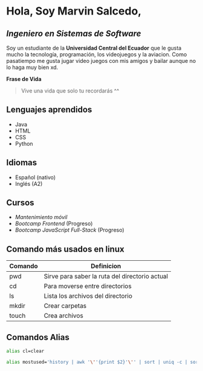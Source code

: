 # Hola, Soy Marvin Salcedo, 

## *Ingeniero en Sistemas de Software*

Soy un estudiante de la **Universidad Central del Ecuador** que le gusta mucho la tecnología, programación, los videojuegos y la aviacion. Como pasatiempo me gusta jugar video juegos con mis amigos y bailar aunque no lo haga muy bien xd. 

**Frase de Vida**
> Vive una vida que solo tu recordarás ^^ 

## Lenguajes aprendidos

- Java
- HTML
- CSS
- Python

## Idiomas 

- Español (nativo)
- Inglés (A2)

## Cursos 

- *Mantenimiento móvil*
- *Bootcamp Frontend* (Progreso)
- *Bootcamp JavaScript Full-Stack* (Progreso)

## Comando más usados en linux

| Comando | Definicion |
|---------|------------|
|pwd      |Sirve para saber la ruta del directorio actual|
|cd       |Para moverse entre directorios|
|ls       |Lista los archivos del directorio|
|mkdir    |Crear carpetas|
|touch    |Crea archivos|

## Comandos Alias
```sh
alias cl=clear
```
```sh
alias mostused='history | awk '\''{print $2}'\'' | sort | uniq -c | sort -nr | head -n 10'
```


